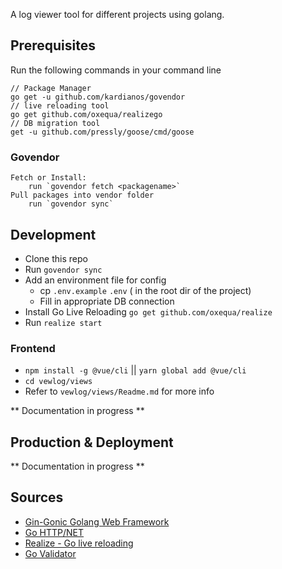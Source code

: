 A log viewer tool for different projects using golang.


## Prerequisites
Run the following commands in your command line
```
// Package Manager
go get -u github.com/kardianos/govendor
// live reloading tool
go get github.com/oxequa/realizego
// DB migration tool
get -u github.com/pressly/goose/cmd/goose
```

### Govendor
```
Fetch or Install:
	run `govendor fetch <packagename>`
Pull packages into vendor folder
	run `govendor sync`
```

## Development
* Clone this repo
* Run `govendor sync`
* Add an environment file for config
	* cp `.env.example` `.env`  ( in the root dir of the project)
	* Fill in appropriate DB connection
* Install Go Live Reloading `go get github.com/oxequa/realize`
* Run `realize start`

### Frontend
* `npm install -g @vue/cli` || `yarn global add @vue/cli`
* `cd vewlog/views`
* Refer to `vewlog/views/Readme.md` for more info

** Documentation in progress **

## Production & Deployment
** Documentation in progress **

## Sources
* [Gin-Gonic Golang Web Framework](https://github.com/gin-gonic/gin)
* [Go HTTP/NET](https://golang.org/pkg/net/http/)
* [Realize - Go live reloading](https://github.com/oxequa/realize)
* [Go Validator](https://github.com/thedevsaddam/govalidator)
